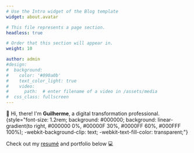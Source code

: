 ```yaml
---
# Use the Intro widget of the Blog template
widget: about.avatar

# This file represents a page section.
headless: true

# Order that this section will appear in.
weight: 10

author: admin
#design:
#  background:
#    color: '#090a0b'
#    text_color_light: true
#    video:
#      path:  # enter filename of a video in /assets/media
#  css_class: fullscreen
---
```


👋 Hi, there! I'm **Guilherme**, a digital transformation professional.
{style="font-size: 1.2rem; background: #000000; background: linear-gradient(to right, #000000 0%, #00000F 30%, #0000FF 60%, #000FFF 100%); -webkit-background-clip: text; -webkit-text-fill-color: transparent;"}

Check out my [resumé](/about/) and portfolio below 💻
